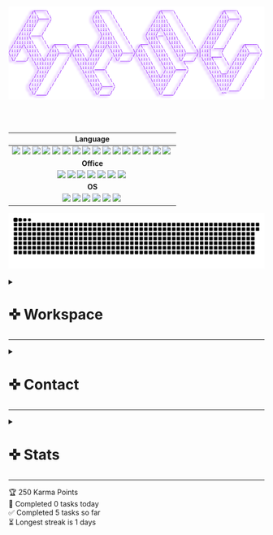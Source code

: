 
<p align=center><img src='./img/Hisu.png'></p>
  <br>
  <br>
  
  
  
|                 **Language**                     |
| :------------------------------------: |
| ![](https://img.shields.io/badge/C-00599C?style=for-the-badge&logo=c&logoColor=white) ![](https://img.shields.io/badge/Python-FFD43B?style=for-the-badge&logo=python&logoColor=blue) ![](https://img.shields.io/badge/C%2B%2B-00599C?style=for-the-badge&logo=c%2B%2B&logoColor=white) ![](	https://img.shields.io/badge/C%23-239120?style=for-the-badge&logo=c-sharp&logoColor=white) ![](https://img.shields.io/badge/JavaScript-323330?style=for-the-badge&logo=javascript&logoColor=F7DF1E) ![](https://img.shields.io/badge/json-5E5C5C?style=for-the-badge&logo=json&logoColor=white) ![](https://img.shields.io/badge/PHP-777BB4?style=for-the-badge&logo=php&logoColor=white) ![](https://img.shields.io/badge/Ruby-CC342D?style=for-the-badge&logo=ruby&logoColor=white) ![](https://img.shields.io/badge/Swift-FA7343?style=for-the-badge&logo=swift&logoColor=white) ![](https://img.shields.io/badge/CSS3-1572B6?style=for-the-badge&logo=css3&logoColor=white) ![](https://img.shields.io/badge/CSS-239120?&style=for-the-badge&logo=css3&logoColor=white) ![](https://img.shields.io/badge/Node.js-43853D?style=for-the-badge&logo=node.js&logoColor=white) ![](https://img.shields.io/badge/JSS-F7DF1E?style=for-the-badge&logo=JSS&logoColor=white) ![](https://img.shields.io/badge/Sass-CC6699?style=for-the-badge&logo=sass&logoColor=white) ![](https://img.shields.io/badge/Java-ED8B00?style=for-the-badge&logo=java&logoColor=white) ![](https://img.shields.io/badge/React-20232A?style=for-the-badge&logo=react&logoColor=61DAFB) ![]() |
| **Office** |
| ![](https://img.shields.io/badge/Google%20Sheets-34A853?style=for-the-badge&logo=google-sheets&logoColor=white) ![](https://img.shields.io/badge/Microsoft_Access-A4373A?style=for-the-badge&logo=microsoft-access&logoColor=white) ![](https://img.shields.io/badge/Microsoft_Excel-217346?style=for-the-badge&logo=microsoft-excel&logoColor=white) ![](https://img.shields.io/badge/Microsoft_Office-D83B01?style=for-the-badge&logo=microsoft-office&logoColor=white) ![](	https://img.shields.io/badge/Microsoft_PowerPoint-B7472A?style=for-the-badge&logo=microsoft-powerpoint&logoColor=white) ![](https://img.shields.io/badge/Microsoft_Word-2B579A?style=for-the-badge&logo=microsoft-word&logoColor=white) ![](https://img.shields.io/badge/Microsoft_SQL_Server-CC2927?style=for-the-badge&logo=microsoft-sql-server&logoColor=white) ![]() |
| **OS** |
| ![](https://img.shields.io/badge/Android-3DDC84?style=for-the-badge&logo=android&logoColor=white) ![](https://img.shields.io/badge/iOS-000000?style=for-the-badge&logo=ios&logoColor=white) ![](https://img.shields.io/badge/mac%20os-000000?style=for-the-badge&logo=apple&logoColor=white) ![](https://img.shields.io/badge/Linux-FCC624?style=for-the-badge&logo=linux&logoColor=black) ![](https://img.shields.io/badge/Ubuntu-E95420?style=for-the-badge&logo=ubuntu&logoColor=white) ![](https://img.shields.io/badge/Windows-0078D6?style=for-the-badge&logo=windows&logoColor=white) ![]() |
  
</p>
<p align=center>
 <img alt="github contribution snake animation" src="https://github.com/NyanKaungSet/NyanKaungSet/blob/output/github-contribution-grid-snake.svg">
</p>
<details>
<summary><h1>✜ Workspace</h1></summary>

![](https://img.shields.io/badge/asus%20laptop_vivobook_15x-007DB8?style=for-the-badge&logo=asus&logoColor=white) ![](https://img.shields.io/badge/Intel%20Core_i5_12th-0071C5?style=for-the-badge&logo=intel&logoColor=white)
</details><hr>
<details>
<summary>
  
# ✜ Contact
</summary>
<a target="_blank" href="https://m.me/hieudangiu88"><img src='https://img.shields.io/badge/Messenger-00B2FF?style=for-the-badge&logo=messenger&logoColor=white'></a>
<a target="_blank" href="https://mail.google.com/mail/?view=cm&fs=1&to=tolashuu@gmail.com"> <img src="https://img.shields.io/badge/Gmail-D14836?style=for-the-badge&logo=gmail&logoColor=white"> </a>
</details><hr>
<details>
<summary>    
  
# ✜ Stats
</summary>
  
![](https://komarev.com/ghpvc/?username=shuumlem&color=1e81b0&style=for-the-badge)
</details><hr>

<!-- TODO-IST:START -->
🏆  250 Karma Points           
🌸  Completed 0 tasks today           
✅  Completed 5 tasks so far           
⏳  Longest streak is 1 days
<!-- TODO-IST:END -->
